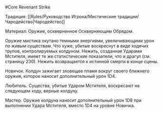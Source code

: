 #Core
Revenant Strike

Традиция: [[Rules/Руководство Игрока/Мистические традиции/Чародейство|Чародейство]]

Материал: Оружие, оскверненное Оскверняющим Обрядом.

Оружие мистика окутано темными энергиями, увеличивающими урон по живым существам. Что хуже, убитые воскреснут в виде ходячих трупов, контролируемых колдуном. Нежить, созданная Ударами Мстителя, имеет те же статистические показатели, что и драгул (см. страницу 230). Нежить возвращается к истинной смерти в конце сцены.

Новичок. Колдун зажигает зловещее пламя вокруг своего ближнего оружия, которое наносит дополнительный урон 1D4.

Любитель. Существа, убитые Ударом Мстителя, воскресают на следующем ходу, верные колдуну.

Мастер. Оружие колдуна наносит дополнительный урон 1D8 при выполнении Удара Мстителя, вместо 1D4 на уровне Новичка.